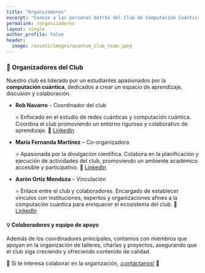 ```yaml
---
title: "Organizadores"
excerpt: "Conoce a las personas detrás del Club de Computación Cuántica."
permalink: /organizadores
layout: single
author_profile: false
header:
  image: /assets/images/quantum_club_team.jpeg
---
```


### 👥 Organizadores del Club

Nuestro club es liderado por un estudiantes apasionados por la **computación cuántica**, dedicados a crear un espacio de aprendizaje, discusión y colaboración.

- **Rob Navarro** – Coordinador del club

  ⟡ Enfocado en el estudio de redes cuánticas y computación cuántica. Coordina el club promoviendo un entorno riguroso y colaborativo de aprendizaje.
  🔗 [LinkedIn](https://www.linkedin.com/in/roberto-navarro-1152242a3/)

- **María Fernanda Martínez** – Co-organizadora

  ⟡ Apasionada por la divulgación científica. Colabora en la planificación y ejecución de actividades del club, promoviendo un ambiente académico accesible y participativo.
  🔗 [LinkedIn](https://www.linkedin.com/in/maria-fernanda-martinez-vazquez/)

- **Aarón Ortiz Mendoza** – Vinculación

  ⟡ Enlace entre el club y colaboradores. Encargado de establecer vínculos con instituciones, expertos y organizaciones afines a la computación cuántica para enriquecer el ecosistema del club.
  🔗 [LinkedIn](https://www.linkedin.com/in/aom-datos/)

#### 💡 **Colaboradores y equipo de apoyo**

Además de los coordinadores principales, contamos con miembros que apoyan en la organización de talleres, charlas y proyectos, asegurando que el club siga creciendo y ofreciendo contenido de calidad.  

🔹 Si te interesa colaborar en la organización, [¡contáctanos!](mailto:clubcomputacioncuantica@gmail.com) 🚀